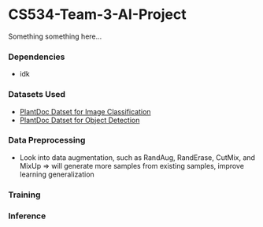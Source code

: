 # CS534-Team-3-AI-Project
Something something here...

### Dependencies
- idk

### Datasets Used
- [PlantDoc Datset for Image Classification](https://github.com/pratikkayal/PlantDoc-Dataset.git)
- [PlantDoc Datset for Object Detection](https://github.com/pratikkayal/PlantDoc-Object-Detection-Dataset)

### Data Preprocessing
- Look into data augmentation, such as RandAug, RandErase, CutMix, and MixUp => will generate more samples from existing samples, improve learning generalization

### Training

### Inference

